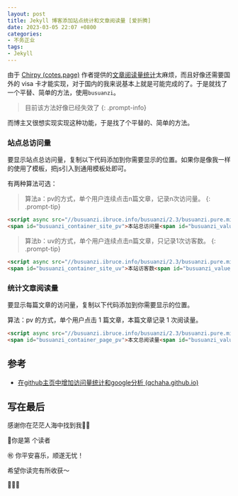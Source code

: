 ```yaml
---
layout: post
title: Jekyll 博客添加站点统计和文章阅读量 [爱折腾]
date: 2023-03-05 22:07 +0800
categories:
- 不务正业
tags:
- Jekyll
---
```




由于 [Chirpy (cotes.page)](https://chirpy.cotes.page/) 作者提供的[文章阅读量统计](https://chirpy.cotes.page/posts/enable-google-pv/)太麻烦，而且好像还需要国外的 visa 卡才能实现，对于国内的我来说基本上就是可能完成的了。于是就找了一个平替、简单的方法，使用`busuanzi`。



> 目前该方法好像已经失效了
{: .prompt-info}

而博主又很想实现实现这种功能，于是找了个平替的、简单的方法。



### 站点总访问量

要显示站点总访问量，复制以下代码添加到你需要显示的位置。如果你是像我一样的使用了模板，把js引入到通用模板处即可。

有两种算法可选：

> 算法a：pv的方式，单个用户连续点击n篇文章，记录n次访问量。
{: .prompt-tip}


```html
<script async src="//busuanzi.ibruce.info/busuanzi/2.3/busuanzi.pure.mini.js"></script>
<span id="busuanzi_container_site_pv">本站总访问量<span id="busuanzi_value_site_pv"></span>次</span>
```

> 算法b：uv的方式，单个用户连续点击n篇文章，只记录1次访客数。
{: .prompt-tip}


```html
<script async src="//busuanzi.ibruce.info/busuanzi/2.3/busuanzi.pure.mini.js"></script>
<span id="busuanzi_container_site_uv">本站访客数<span id="busuanzi_value_site_uv"></span>人次</span>
```



### 统计文章阅读量

要显示每篇文章的访问量，复制以下代码添加到你需要显示的位置。

算法：pv 的方式，单个用户点击 1 篇文章，本篇文章记录 1 次阅读量。

```html
<script async src="//busuanzi.ibruce.info/busuanzi/2.3/busuanzi.pure.mini.js"></script>
<span id="busuanzi_container_page_pv">本文总阅读量<span id="busuanzi_value_page_pv"></span>次</span>
```



## 参考

- [在github主页中增加访问量统计和google分析 (qchaha.github.io)](https://qchaha.github.io/2018/09/19/homepageStatistics.html)



## 写在最后

感谢你在茫茫人海中找到我🕵🏼

<script async src="//busuanzi.ibruce.info/busuanzi/2.3/busuanzi.pure.mini.js"></script>

<link rel="stylesheet" href="https://use.fontawesome.com/releases/v5.3.1/css/all.css" integrity="sha384-mzrmE5qonljUremFsqc01SB46JvROS7bZs3IO2EmfFsd15uHvIt+Y8vEf7N7fWAU" crossorigin="anonymous">

<span id="busuanzi_container_page_pv">🎉你是第 <span id="busuanzi_value_page_pv"><i class="fa fa-spinner fa-spin"></i>  </span> 个读者

㊗️ 你平安喜乐，顺遂无忧！

希望你读完有所收获～

🥂🥂🥂 
